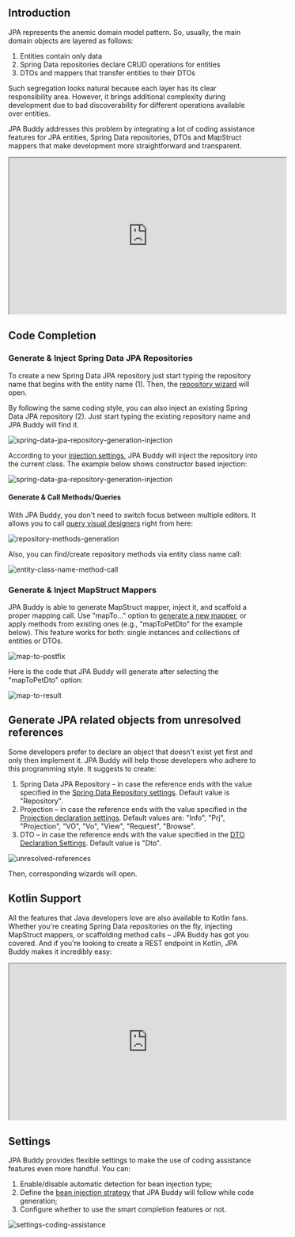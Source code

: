 ## Introduction

JPA represents the anemic domain model pattern. So, usually, the main domain objects are layered as follows:

1. Entities contain only data 
2. Spring Data repositories declare CRUD operations for entities 
3. DTOs and mappers that transfer entities to their DTOs

Such segregation looks natural because each layer has its clear responsibility area. However, it brings additional complexity during development due to bad discoverability for different operations available over entities.

JPA Buddy addresses this problem by integrating a lot of coding assistance features for JPA entities, Spring Data repositories, DTOs and MapStruct mappers that make development more straightforward and transparent.

<div class="youtube">
<iframe width="560" height="315" src="https://www.youtube.com/embed/J0rix2wqOFU" title="YouTube video player" allow="accelerometer; autoplay; clipboard-write; encrypted-media; gyroscope; picture-in-picture" allowfullscreen></iframe>
</div>

## Code Completion

### Generate & Inject Spring Data JPA Repositories

To create a new Spring Data JPA repository just start typing the repository name that begins with the entity name (1). Then, the [repository wizard](https://www.jpa-buddy.com/documentation/spring-data/#repository-creation) will open.

By following the same coding style, you can also inject an existing Spring Data JPA repository (2). Just start typing the existing repository name and JPA Buddy will find it.

![spring-data-jpa-repository-generation-injection](img/spring-data-jpa-repository-generation-injection.png)

According to your [injection settings](#settings), JPA Buddy will inject the repository into the current class. The example below shows constructor based injection:

![spring-data-jpa-repository-generation-injection](img/repository-injection-result.png)

#### Generate & Call Methods/Queries

With JPA Buddy, you don't need to switch focus between multiple editors. It allows you to call [query visual designers](https://www.jpa-buddy.com/documentation/spring-data/#example) right from here:

![repository-methods-generation](img/repository-methods-generation.png)

Also, you can find/create repository methods via entity class name call:

![entity-class-name-method-call](img/entity-class-name-method-call.png)

### Generate & Inject MapStruct Mappers

JPA Buddy is able to generate MapStruct mapper, inject it, and scaffold a proper mapping call. Use "mapTo..." option to [generate a new mapper](https://www.jpa-buddy.com/documentation/dto-generator/#mapstruct-mappers), or apply methods from existing ones (e.g., "mapToPetDto" for the example below). This feature works for both: single instances and collections of entities or DTOs.

![map-to-postfix](img/map-to-postfix.png)

Here is the code that JPA Buddy will generate after selecting the "mapToPetDto" option:

![map-to-result](img/map-to-result.png)

## Generate JPA related objects from unresolved references

Some developers prefer to declare an object that doesn't exist yet first and only then implement it. JPA Buddy will help those developers who adhere to this programming style. It suggests to create:

1. Spring Data JPA Repository – in case the reference ends with the value specified in the [Spring Data Repository settings](https://www.jpa-buddy.com/documentation/spring-data/#settings). Default value is "Repository".
2. Projection – in case the reference ends with the value specified in the [Projection declaration settings](https://www.jpa-buddy.com/documentation/spring-data/#projection-declaration-settings). Default values are: "Info", "Prj", "Projection", "VO", "Vo", "View", "Request", "Browse".
3. DTO – in case the reference ends with the value specified in the [DTO Declaration Settings](https://www.jpa-buddy.com/documentation/dto-generator/#dto-declaration-settings). Default value is "Dto".

![unresolved-references](img/unresolved-references.png)

Then, corresponding wizards will open.

## Kotlin Support

All the features that Java developers love are also available to Kotlin fans. Whether you're creating Spring Data repositories on the fly, injecting MapStruct mappers, or scaffolding method calls – JPA Buddy has got you covered. And if you're looking to create a REST endpoint in Kotlin, JPA Buddy makes it incredibly easy:

<div class="youtube">
<iframe width="560" height="315" src="https://www.youtube.com/embed/O6PzJdDcFWQ" title="YouTube video player" allow="accelerometer; autoplay; clipboard-write; encrypted-media; gyroscope; picture-in-picture" allowfullscreen></iframe>
</div>

## Settings

JPA Buddy provides flexible settings to make the use of coding assistance features even more handful. You can:
1. Enable/disable automatic detection for bean injection type;
2. Define the <a href="https://docs.spring.io/spring-framework/docs/current/reference/html/core.html#beans-factory-collaborators" target="_blank">bean injection strategy</a> that JPA Buddy will follow while code generation;
3. Configure whether to use the smart completion features or not.

![settings-coding-assistance](img/settings-coding-assistance.png)
